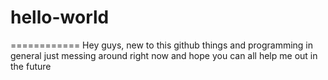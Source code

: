 # hello-world
============
Hey guys, new to this github things and programming in general
just messing around right now and hope you can all help me out in the future

